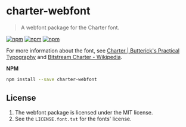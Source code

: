 charter-webfont
===============

> A webfont package for the Charter font. 

[![npm](https://img.shields.io/npm/v/charter-webfont.svg?style=flat-square)](https://www.npmjs.com/package/charter-webfont) [![npm](https://img.shields.io/npm/l/charter-webfont.svg?style=flat-square)](LICENSE) [![npm](https://img.shields.io/npm/dt/charter-webfont.svg?style=flat-square)](https://www.npmjs.com/package/charter-webfont)

For more information about the font, see [Charter | Butterick's Practical Typography](https://practicaltypography.com/charter.html) and [Bitstream Charter - Wikipedia](https://en.wikipedia.org/wiki/Bitstream_Charter).

**NPM**

```sh
npm install --save charter-webfont
```

License
-------

1. The webfont package is licensed under the MIT license.
2. See the `LICENSE.font.txt` for the fonts' license.
